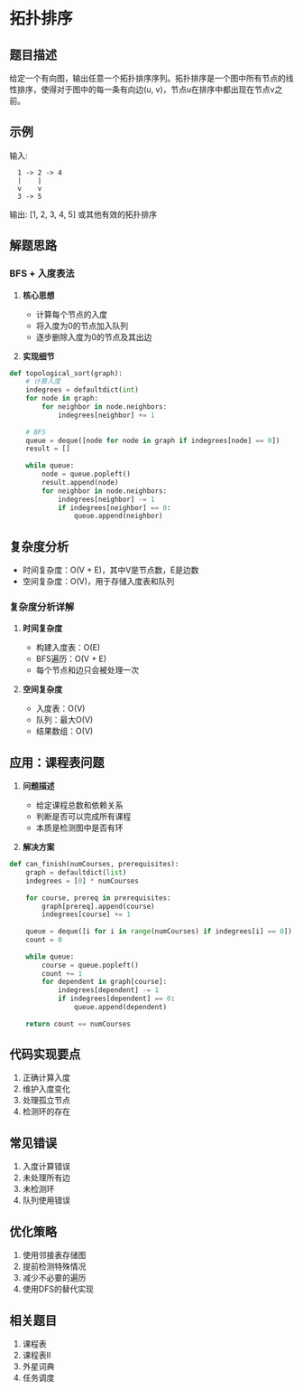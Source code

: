 # 拓扑排序

## 题目描述
给定一个有向图，输出任意一个拓扑排序序列。拓扑排序是一个图中所有节点的线性排序，使得对于图中的每一条有向边(u, v)，节点u在排序中都出现在节点v之前。

## 示例
输入:
```
  1 -> 2 -> 4
  |    |
  v    v
  3 -> 5
```
输出: [1, 2, 3, 4, 5] 或其他有效的拓扑排序

## 解题思路

### BFS + 入度表法
1. **核心思想**
   - 计算每个节点的入度
   - 将入度为0的节点加入队列
   - 逐步删除入度为0的节点及其出边

2. **实现细节**
```python
def topological_sort(graph):
    # 计算入度
    indegrees = defaultdict(int)
    for node in graph:
        for neighbor in node.neighbors:
            indegrees[neighbor] += 1
    
    # BFS
    queue = deque([node for node in graph if indegrees[node] == 0])
    result = []
    
    while queue:
        node = queue.popleft()
        result.append(node)
        for neighbor in node.neighbors:
            indegrees[neighbor] -= 1
            if indegrees[neighbor] == 0:
                queue.append(neighbor)
```

## 复杂度分析
- 时间复杂度：O(V + E)，其中V是节点数，E是边数
- 空间复杂度：O(V)，用于存储入度表和队列

### 复杂度分析详解
1. **时间复杂度**
   - 构建入度表：O(E)
   - BFS遍历：O(V + E)
   - 每个节点和边只会被处理一次

2. **空间复杂度**
   - 入度表：O(V)
   - 队列：最大O(V)
   - 结果数组：O(V)

## 应用：课程表问题
1. **问题描述**
   - 给定课程总数和依赖关系
   - 判断是否可以完成所有课程
   - 本质是检测图中是否有环

2. **解决方案**
```python
def can_finish(numCourses, prerequisites):
    graph = defaultdict(list)
    indegrees = [0] * numCourses
    
    for course, prereq in prerequisites:
        graph[prereq].append(course)
        indegrees[course] += 1
    
    queue = deque([i for i in range(numCourses) if indegrees[i] == 0])
    count = 0
    
    while queue:
        course = queue.popleft()
        count += 1
        for dependent in graph[course]:
            indegrees[dependent] -= 1
            if indegrees[dependent] == 0:
                queue.append(dependent)
    
    return count == numCourses
```

## 代码实现要点
1. 正确计算入度
2. 维护入度变化
3. 处理孤立节点
4. 检测环的存在

## 常见错误
1. 入度计算错误
2. 未处理所有边
3. 未检测环
4. 队列使用错误

## 优化策略
1. 使用邻接表存储图
2. 提前检测特殊情况
3. 减少不必要的遍历
4. 使用DFS的替代实现

## 相关题目
1. 课程表
2. 课程表II
3. 外星词典
4. 任务调度 